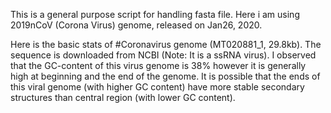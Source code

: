This is a general purpose script for handling fasta file. Here i am using 2019nCoV (Corona Virus) genome, released on Jan26, 2020.

Here is the basic stats of #Coronavirus genome (MT020881_1, 29.8kb). The sequence is downloaded from NCBI (Note: It is a ssRNA virus).
I observed that the GC-content of this virus genome is 38% however it is generally high at beginning and the end of the genome. It is possible that the ends of this viral genome (with higher GC content) have more stable secondary structures than central region (with lower GC content).
